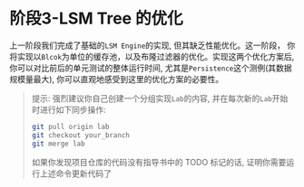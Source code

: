 # 阶段3-LSM Tree 的优化
上一阶段我们完成了基础的`LSM Engine`的实现, 但其缺乏性能优化。这一阶段， 你将实现以`Blcok`为单位的缓存池，以及布隆过滤器的优化。实现这两个优化方案后, 你可以对比前后的单元测试的整体运行时间, 尤其是`Persistence`这个测例(其数据规模量最大), 你可以直观地感受到这里的优化方案的必要性。

> 提示: 强烈建议你自己创建一个分组实现`Lab`的内容, 并在每次新的`Lab`开始时进行如下同步操作:
> ```bash
> git pull origin lab
> git checkout your_branch
> git merge lab
> ```
> 如果你发现项目仓库的代码没有指导书中的 TODO 标记的话, 证明你需要运行上述命令更新代码了